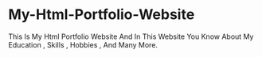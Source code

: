 # My-Html-Portfolio-Website
This Is My Html Portfolio Website And In This Website You Know About My Education , Skills , Hobbies , And Many More.
